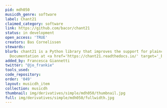 ```yaml
---
pid: mdh050
musicdh_genre: software
label: Chant21
claimed_category: software
link: https://github.com/bacor/chant21
status: in development
open_access: 'TRUE'
creators: Bas Cornelissen
stewards:
blurb: chant21 is a Python library that improves the support for plainchant in music21.
  Documentation at <a href='https://chant21.readthedocs.io/' target='_blank'>chant21.readthedocs.io</a>.
added_by: Francesca Giannetti
twitter: "@jo_frankie"
tools_used:
code_repository:
order: '049'
layout: musicdh_item
collection: musicdh
thumbnail: img/derivatives/simple/mdh050/thumbnail.jpg
full: img/derivatives/simple/mdh050/fullwidth.jpg
---
```

